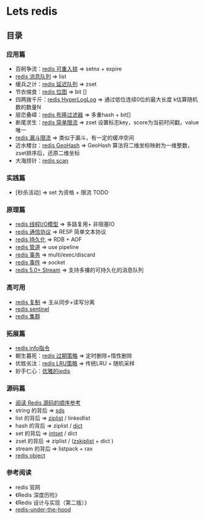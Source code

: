# Lets redis
## 目录
### 应用篇
- 百舸争流：[redis 可重入锁](/docs/redis-reentrant-lock.md) => setnx + expire
- [redis 消息队列](/docs/redis-message-queue.md) => list
- 缓兵之计：[redis 延迟队列](/docs/redis-delay-queue.md) => zset
- 节衣缩食：[redis 位图](/docs/redis-bitmap.md) => bit []
- 四两拨千斤：[redis HyperLogLog](/docs/redis-hyperloglog.md) => 通过低位连续0位的最大长度 k估算随机数的数量N
- 层峦叠嶂：[redis 布隆过滤器](/docs/redis-bloom-filter.md) => 多重hash + bit[]
- 断尾求生：[redis 简单限流](/docs/redis-simple-limit-flow.md) => zset 设置标志key，score为当前时间戳，value唯一
- [redis 漏斗限流](/docs/redis-funnel-limit-flow.md) => 类似于漏斗，有一定的缓冲空间
- 近水楼台：[redis GeoHash](/docs/redis-geo-hash.md) => GeoHash 算法将二维坐标映射为一维整数，zset排序后，还原二维坐标
- 大海捞针：[redis scan](/docs/redis-scan.md)

### 实践篇
- [秒杀活动] => set 为资格 + 限流 TODO

### 原理篇
- [redis 线程I/O模型](/docs/redis-thread-io-model.md) => 多路复用+ 非阻塞IO
- [redis 通信协议](/docs/redis-RESP.md) => RESP 简单文本协议
- [redis 持久化](/docs/redis-persistence.md) => RDB + AOF
- [redis 管道](/docs/redis-pipeline.md) => use pipeline
- [redis 事务](/docs/redis-transaction.md) => multi/exec/discard
- [redis 事件](/docs/redis-event.md) => socket
- [redis 5.0+ Stream](/docs/redis-stream.md) => 支持多播的可持久化的消息队列

### 高可用
- [redis 复制](/docs/redis-replication.md) => 主从同步+读写分离 
- [redis sentinel](/docs/redis-sentinel.md) 
- [redis 集群](/docs/redis-cluster.md) 

### 拓展篇
- [redis info指令](/docs/redis-info.md)
- 朝生暮死：[redis 过期策略](/docs/redis-expire-strategy.md) => 定时删除+惰性删除
- 优胜劣汰：[redis LRU策略](/docs/redis-lru.md) => 传统LRU + 随机采样
- 妙手仁心：[优雅的jedis](./src/main/java/io/github/wdpm/redis/jedis/RedisPool.java)

### 源码篇
- [阅读 Redis 源码的顺序参考](/docs/source-code/read-code-order.md)
- string 的背后 => [sds](/docs/source-code/sds.md)
- list 的背后 => [ziplist](/docs/source-code/ziplist.md) / linkedlist   
- hash 的背后 => ziplist / [dict](/docs/source-code/dict.md) 
- set 的背后 => [intset](/docs/source-code/intset.md) / dict   
- zset 的背后 => ziplist / ([zskiplist](/docs/source-code/zskiplist.md) + dict )
- stream 的背后 => listpack + rax
- [redis object](/docs/source-code/redis-object.md) 

### 参考阅读
- redis 官网
- 《Redis 深度历险》
- 《Redis 设计与实现（第二版）》
- [redis-under-the-hood](https://pauladamsmith.com/articles/redis-under-the-hood.html) 